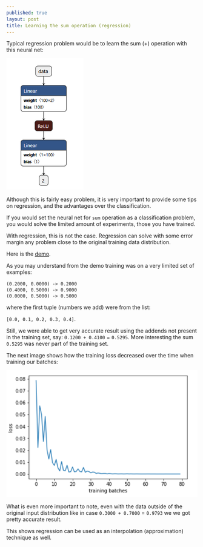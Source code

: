 ```yaml
---
published: true
layout: post
title: Learning the sum operation (regression)
---
```


Typical regression problem would be to learn the sum (+) operation with this neural net:

![IMG](/images/sum2.PNG)

Although this is fairly easy problem, it is very important to provide some tips on regression, and the advantages over the classification.

If you would set the neural net for `sum` operation as a classification problem, you would solve the limited amount of experiments, those you have trained. 

With regression, this is not the case. Regression can solve with some error margin any problem close to the original training data distribution.

Here is the [demo](https://gist.github.com/dejanbatanjac/81c60e579849c07b8c9e93cf6a9797b5).

As you may understand from the demo training was on a very limited set of examples:

```
(0.2000, 0.0000) -> 0.2000
(0.4000, 0.5000) -> 0.9000
(0.0000, 0.5000) -> 0.5000
```
where the first tuple (numbers we add) were from the list:

`[0.0, 0.1, 0.2, 0.3, 0.4]`.

Still, we were able to get very accurate result using the addends not present in the training set, say: `0.1200 + 0.4100` = `0.5295`. More interesting the sum `0.5295` was never part of the training set.

The next image shows how the training loss decreased over the time when training our batches:

![IMG](/images/sum1.PNG)

What is even more important to note, even with the data outside of the original input distribution like in case `0.3000 + 0.7000` = `0.9793` we we got pretty accurate result.

This shows regression can be used as an interpolation (approximation) technique as well.